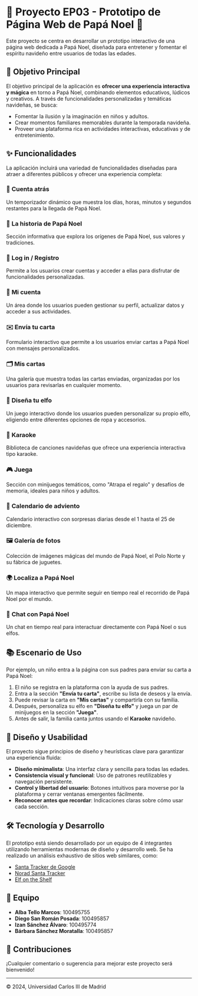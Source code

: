 # 🎅 Proyecto EP03 - Prototipo de Página Web de Papá Noel 🎄

Este proyecto se centra en desarrollar un prototipo interactivo de una página web dedicada a Papá Noel, diseñada para entretener y fomentar el espíritu navideño entre usuarios de todas las edades. 

## 🌟 Objetivo Principal
El objetivo principal de la aplicación es **ofrecer una experiencia interactiva y mágica** en torno a Papá Noel, combinando elementos educativos, lúdicos y creativos. A través de funcionalidades personalizadas y temáticas navideñas, se busca:

- Fomentar la ilusión y la imaginación en niños y adultos.
- Crear momentos familiares memorables durante la temporada navideña.
- Proveer una plataforma rica en actividades interactivas, educativas y de entretenimiento.

## ✨ Funcionalidades
La aplicación incluirá una variedad de funcionalidades diseñadas para atraer a diferentes públicos y ofrecer una experiencia completa:

### 🔢 **Cuenta atrás**
Un temporizador dinámico que muestra los días, horas, minutos y segundos restantes para la llegada de Papá Noel.

### 📖 **La historia de Papá Noel**
Sección informativa que explora los orígenes de Papá Noel, sus valores y tradiciones.

### 🔑 **Log in / Registro**
Permite a los usuarios crear cuentas y acceder a ellas para disfrutar de funcionalidades personalizadas.

### 🙍 **Mi cuenta**
Un área donde los usuarios pueden gestionar su perfil, actualizar datos y acceder a sus actividades.

### ✉️ **Envía tu carta**
Formulario interactivo que permite a los usuarios enviar cartas a Papá Noel con mensajes personalizados.

### 🗂️ **Mis cartas**
Una galería que muestra todas las cartas enviadas, organizadas por los usuarios para revisarlas en cualquier momento.

### 🎨 **Diseña tu elfo**
Un juego interactivo donde los usuarios pueden personalizar su propio elfo, eligiendo entre diferentes opciones de ropa y accesorios.

### 🎤 **Karaoke**
Biblioteca de canciones navideñas que ofrece una experiencia interactiva tipo karaoke.

### 🎮 **Juega**
Sección con minijuegos temáticos, como "Atrapa el regalo" y desafíos de memoria, ideales para niños y adultos.

### 📅 **Calendario de adviento**
Calendario interactivo con sorpresas diarias desde el 1 hasta el 25 de diciembre.

### 🖼️ **Galería de fotos**
Colección de imágenes mágicas del mundo de Papá Noel, el Polo Norte y su fábrica de juguetes.

### 🌍 **Localiza a Papá Noel**
Un mapa interactivo que permite seguir en tiempo real el recorrido de Papá Noel por el mundo.

### 💬 **Chat con Papá Noel**
Un chat en tiempo real para interactuar directamente con Papá Noel o sus elfos.

## 📚 Escenario de Uso
Por ejemplo, un niño entra a la página con sus padres para enviar su carta a Papá Noel:
1. El niño se registra en la plataforma con la ayuda de sus padres.
2. Entra a la sección **"Envía tu carta"**, escribe su lista de deseos y la envía.
3. Puede revisar la carta en **"Mis cartas"** y compartirla con su familia.
4. Después, personaliza su elfo en **"Diseña tu elfo"** y juega un par de minijuegos en la sección **"Juega"**.
5. Antes de salir, la familia canta juntos usando el **Karaoke** navideño.

## 🔧 Diseño y Usabilidad
El proyecto sigue principios de diseño y heurísticas clave para garantizar una experiencia fluida:
- **Diseño minimalista**: Una interfaz clara y sencilla para todas las edades.
- **Consistencia visual y funcional**: Uso de patrones reutilizables y navegación persistente.
- **Control y libertad del usuario**: Botones intuitivos para moverse por la plataforma y cerrar ventanas emergentes fácilmente.
- **Reconocer antes que recordar**: Indicaciones claras sobre cómo usar cada sección.

## 🛠️ Tecnología y Desarrollo
El prototipo está siendo desarrollado por un equipo de 4 integrantes utilizando herramientas modernas de diseño y desarrollo web. 
Se ha realizado un análisis exhaustivo de sitios web similares, como:
- [Santa Tracker de Google](https://santatracker.google.com/intl/es/)
- [Norad Santa Tracker](https://www.noradsanta.org/en/)
- [Elf on the Shelf](https://elfontheshelf.com/)

## 👫 Equipo
- **Alba Tello Marcos**: 100495755
- **Diego San Román Posada**: 100495857
- **Izan Sánchez Álvaro**: 100495774
- **Bárbara Sánchez Moratalla**: 100495857

## 📌 Contribuciones
¡Cualquier comentario o sugerencia para mejorar este proyecto será bienvenido!

---
© 2024, Universidad Carlos III de Madrid
